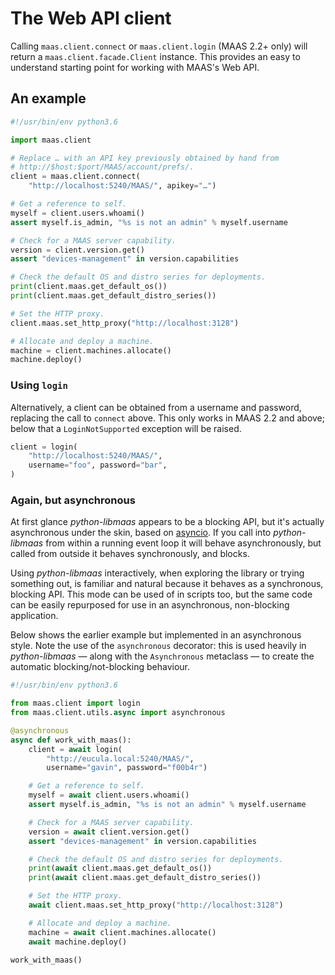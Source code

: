 <h1>The Web API client</h1>

Calling ``maas.client.connect`` or ``maas.client.login`` (MAAS 2.2+
only) will return a ``maas.client.facade.Client`` instance. This
provides an easy to understand starting point for working with MAAS's
Web API.


## An example

```python
#!/usr/bin/env python3.6

import maas.client

# Replace … with an API key previously obtained by hand from
# http://$host:$port/MAAS/account/prefs/.
client = maas.client.connect(
    "http://localhost:5240/MAAS/", apikey="…")

# Get a reference to self.
myself = client.users.whoami()
assert myself.is_admin, "%s is not an admin" % myself.username

# Check for a MAAS server capability.
version = client.version.get()
assert "devices-management" in version.capabilities

# Check the default OS and distro series for deployments.
print(client.maas.get_default_os())
print(client.maas.get_default_distro_series())

# Set the HTTP proxy.
client.maas.set_http_proxy("http://localhost:3128")

# Allocate and deploy a machine.
machine = client.machines.allocate()
machine.deploy()
```


### Using `login`

Alternatively, a client can be obtained from a username and password,
replacing the call to `connect` above. This only works in MAAS 2.2 and
above; below that a `LoginNotSupported` exception will be raised.

```python
client = login(
    "http://localhost:5240/MAAS/",
    username="foo", password="bar",
)
```


### Again, but asynchronous

At first glance _python-libmaas_ appears to be a blocking API, but it's
actually asynchronous under the skin, based on [asyncio][]. If you call
into _python-libmaas_ from within a running event loop it will behave
asynchronously, but called from outside it behaves synchronously, and
blocks.

Using _python-libmaas_ interactively, when exploring the library or
trying something out, is familiar and natural because it behaves as a
synchronous, blocking API. This mode can be used of in scripts too, but
the same code can be easily repurposed for use in an asynchronous,
non-blocking application.

Below shows the earlier example but implemented in an asynchronous
style. Note the use of the ``asynchronous`` decorator: this is used
heavily in _python-libmaas_ — along with the ``Asynchronous`` metaclass
— to create the automatic blocking/not-blocking behaviour.

```python
#!/usr/bin/env python3.6

from maas.client import login
from maas.client.utils.async import asynchronous

@asynchronous
async def work_with_maas():
    client = await login(
        "http://eucula.local:5240/MAAS/",
        username="gavin", password="f00b4r")

    # Get a reference to self.
    myself = await client.users.whoami()
    assert myself.is_admin, "%s is not an admin" % myself.username

    # Check for a MAAS server capability.
    version = await client.version.get()
    assert "devices-management" in version.capabilities

    # Check the default OS and distro series for deployments.
    print(await client.maas.get_default_os())
    print(await client.maas.get_default_distro_series())

    # Set the HTTP proxy.
    await client.maas.set_http_proxy("http://localhost:3128")

    # Allocate and deploy a machine.
    machine = await client.machines.allocate()
    await machine.deploy()

work_with_maas()
```


[asyncio]: https://docs.python.org/3/library/asyncio.html
